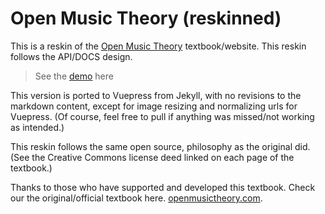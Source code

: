 # Open Music Theory (reskinned)


This is a reskin of the [Open Music Theory](http://www.openmusictheory.com) textbook/website. This reskin follows the API/DOCS design.

> See the [demo](https://rodericasm.github.io/openmusictheory/index.html) here

This version is ported to Vuepress from Jekyll, with no revisions to the markdown content, except for image resizing and normalizing urls for Vuepress. (Of course, feel free to pull if anything was missed/not working as intended.)

This reskin follows the same open source, philosophy as the original did. (See the Creative Commons license deed linked on each page of the textbook.)

Thanks to those who have supported and developed this textbook. Check our the original/official textbook here. [openmusictheory.com](http://www.openmusictheory.com).
